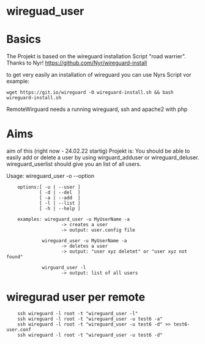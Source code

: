 # wireguad_user

# Basics
The Projekt is based on the wireguard installation Script "road warrier". 
Thanks to Nyr!
    https://github.com/Nyr/wireguard-install

to get very easily an installation of wireguard you can use Nyrs Script vor example: 

    wget https://git.io/wireguard -O wireguard-install.sh && bash wireguard-install.sh

RemoteWirguard needs a running wireguard, ssh and apache2 with php


# Aims
aim of this (right now - 24.02.22 startig) Projekt is: 
You should be able to easily add or delete a user by using wirguard_adduser or wireguard_deluser. wireguard_userlist should give you an list of all users.


Usage: wireguard_user -o --option

        options:[ -u | --user ]
                [ -d | --del  ]
                [ -a | --add  ]
                [ -l | --list ]
                [ -h | --help ]

        examples: wireguard_user -u MyUserName -a
                        -> creates a user 
                        -> output: user.config file

                 wireguard_user -u MyUserName -a
                        -> deletes a user 
                        -> output: "user xyz deletet" or "user xyz not found"

                 wirguard_user -l
                        -> output: list of all users


# wiregurad user per remote

		ssh wireguard -l root -t "wireguard_user -l"
		ssh wireguard -l root -t "wireguard_user -u test6 -a"
		ssh wireguard -l root -t "wireguard_user -u test6 -d" >> test6-user.conf
		ssh wireguard -l root -t "wireguard_user -u test6 -d"
		
